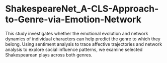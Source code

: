 # ShakespeareNet_A-CLS-Approach-to-Genre-via-Emotion-Network
This study investigates whether the emotional evolution and network dynamics of individual characters can help predict the genre to which they belong. Using sentiment analysis to trace affective trajectories and network analysis to explore social influence patterns, we examine selected Shakespearean plays across both genres. 
